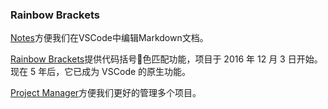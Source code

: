 
### Rainbow Brackets

[Notes](https://github.com/dionmunk/vscode-notes)方便我们在VSCode中编辑Markdown文档。

[Rainbow Brackets](https://github.com/CoenraadS/Bracket-Pair-Colorizer-2/)提供代码括号🌈色匹配功能，项目于 2016 年 12 月 3 日开始。现在 5 年后，它已成为 VSCode 的原生功能。

[Project Manager](https://github.com/alefragnani/vscode-project-manager)方便我们更好的管理多个项目。

